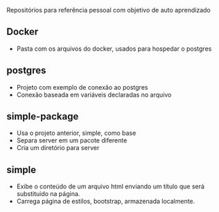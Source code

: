 Repositórios para referência pessoal com objetivo de auto aprendizado

## Docker
- Pasta com os arquivos do docker, usados para hospedar o postgres

## postgres
- Projeto com exemplo de conexão ao postgres
- Conexão baseada em variáveis declaradas no arquivo

## simple-package
- Usa o projeto anterior, simple, como base
- Separa server em um pacote diferente
- Cria um diretório para server
  
## simple
- Exibe o conteúdo de um arquivo html enviando um título que será substituido na página.
- Carrega página de estilos, bootstrap, armazenada localmente.
